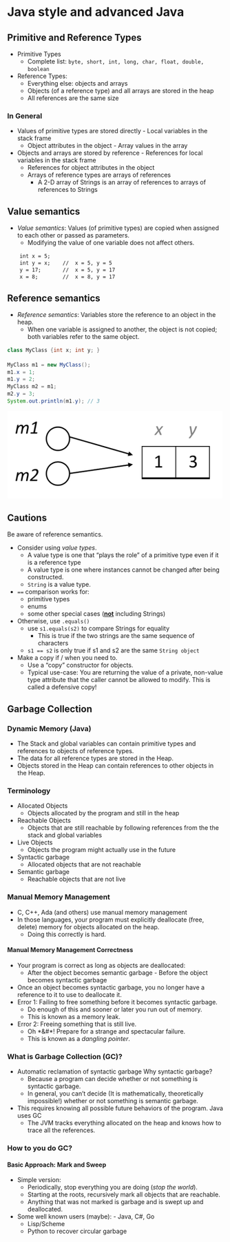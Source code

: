 # Java style and advanced Java

## Primitive and Reference Types
- Primitive Types
  - Complete list: `byte, short, int, long, char, float, double, boolean`
- Reference Types:
  - Everything else: objects and arrays
  - Objects (of a reference type) and all arrays are stored in the heap
  - All references are the same size

### In General
- Values of primitive types are stored directly - Local variables in the stack frame
  - Object attributes in the object - Array values in the array
- Objects and arrays are stored by reference - References for local variables in the stack frame
  - References for object attributes in the object
  - Arrays of reference types are arrays of references
    - A 2-D array of Strings is an array of references to arrays of references to Strings

## Value semantics
- *Value semantics*: Values (of primitive types) are copied when assigned to each other or passed as parameters.
  - Modifying the value of one variable does not affect others.
```
    int x = 5;
    int y = x;    //  x = 5, y = 5
    y = 17;       //  x = 5, y = 17
    x = 8;        //  x = 8, y = 17
```

## Reference semantics
- *Reference semantics*: Variables store the reference to an object in the heap.
  - When one variable is assigned to another, the object is not copied; both variables refer to the same object.
```java
class MyClass {int x; int y; }

MyClass m1 = new MyClass();
m1.x = 1;
m1.y = 2;
MyClass m2 = m1;
m2.y = 3;
System.out.println(m1.y); // 3
```

<img src="images/java1.png" width="500">


## Cautions
Be aware of reference semantics.
- Consider using *value types*.
  - A value type is one that “plays the role” of a primitive type even if it is a reference type
  - A value type is one where instances cannot be changed after being constructed.
  - `String` is a value type.
- ``==`` comparison works for:
  - primitive types
  - enums
  - some other special cases (**<ins>not</ins>** including Strings)
- Otherwise, use `.equals()`
  - use `s1.equals(s2)` to compare Strings for equality
    - This is true if the two strings are the same sequence of characters
  - `s1 == s2` is only true if s1 and s2 are the same `String object`
- Make a copy if / when you need to.
  - Use a “copy” constructor for objects.
  - Typical use-case: You are returning the value of a private, non-value type attribute that the caller cannot be allowed to modify. This is called a defensive copy!

## Garbage Collection
### Dynamic Memory (Java)
- The Stack and global variables can contain primitive types and references to objects of reference types.
- The data for all reference types are stored in the Heap.
- Objects stored in the Heap can contain references to other objects in the Heap.

### Terminology
- Allocated Objects
  - Objects allocated by the program and still in the heap
- Reachable Objects
  - Objects that are still reachable by following references from the the stack and global variables
- Live Objects
  - Objects the program might actually use in the future
- Syntactic garbage
  - Allocated objects that are not reachable
- Semantic garbage
  - Reachable objects that are not live

### Manual Memory Management
- C, C++, Ada (and others) use manual memory management
- In those languages, your program must explicitly deallocate (free, delete) memory for objects allocated on the heap.
  - Doing this correctly is hard.

#### Manual Memory Management Correctness
- Your program is correct as long as objects are deallocated:
  - After the object becomes semantic garbage - Before the object becomes syntactic garbage
- Once an object becomes syntactic garbage, you no longer have a reference to it to use to deallocate it.
- Error 1: Failing to free something before it becomes syntactic garbage.
  - Do enough of this and sooner or later you run out of memory.
  - This is known as a memory leak.
- Error 2: Freeing something that is still live.
  - Oh \*&#\*! Prepare for a strange and spectacular failure.
  - This is known as a *dangling pointer*.

### What is Garbage Collection (GC)?
- Automatic reclamation of syntactic garbage Why syntactic garbage?
  - Because a program can decide whether or not something is syntactic garbage.
  - In general, you can’t decide (It is mathematically, theoretically impossible!) whether or not something is semantic garbage.
- This requires knowing all possible future behaviors of the program. Java uses GC
  - The JVM tracks everything allocated on the heap and knows how to trace all the references.

### How to you do GC?
#### Basic Approach: Mark and Sweep
- Simple version:
  - Periodically, stop everything you are doing (*stop the
world*).
  - Starting at the roots, recursively mark all objects that are
reachable.
  - Anything that was not marked is garbage and is swept up and deallocated.
- Some well known users (maybe): - Java, C#, Go
  - Lisp/Scheme
  - Python to recover circular garbage

